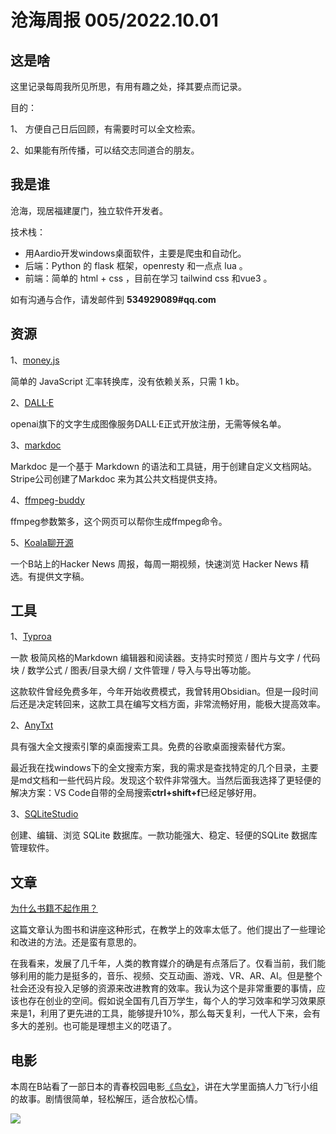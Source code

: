 # 沧海周报 005/2022.10.01



## 这是啥

这里记录每周我所见所思，有用有趣之处，择其要点而记录。

目的：

1、 方便自己日后回顾，有需要时可以全文检索。

2、如果能有所传播，可以结交志同道合的朋友。



## 我是谁

沧海，现居福建厦门，独立软件开发者。

技术栈：

- 用Aardio开发windows桌面软件，主要是爬虫和自动化。
- 后端：Python 的 flask 框架，openresty 和一点点 lua 。
- 前端：简单的 html + css ，目前在学习 tailwind css 和vue3 。

如有沟通与合作，请发邮件到 **534929089#qq.com**



## 资源

1、[money.js](https://openexchangerates.github.io/money.js/ )

简单的 JavaScript 汇率转换库，没有依赖关系，只需 1 kb。



2、[DALL·E ](https://openai.com/blog/dall-e-now-available-without-waitlist/ )

openai旗下的文字生成图像服务DALL·E正式开放注册，无需等候名单。 



3、[markdoc](https://markdoc.dev/)

Markdoc 是一个基于 Markdown 的语法和工具链，用于创建自定义文档网站。Stripe公司创建了Markdoc 来为其公共文档提供支持。



4、[ffmpeg-buddy](https://evanhahn.github.io/ffmpeg-buddy/)

ffmpeg参数繁多，这个网页可以帮你生成ffmpeg命令。



5、[Koala聊开源](https://space.bilibili.com/489667127/video)

一个B站上的Hacker News 周报，每周一期视频，快速浏览 Hacker News 精选。有提供文字稿。



## 工具

1、[Typroa](https://typora.io/)

一款 极简风格的Markdown 编辑器和阅读器。支持实时预览 / 图片与文字 / 代码块 / 数学公式 / 图表/目录大纲 / 文件管理 / 导入与导出等功能。

这款软件曾经免费多年，今年开始收费模式，我曾转用Obsidian。但是一段时间后还是决定转回来，这款工具在编写文档方面，非常流畅好用，能极大提高效率。



2、[AnyTxt](https://anytxt.net/)

具有强大全文搜索引擎的桌面搜索工具。免费的谷歌桌面搜索替代方案。

最近我在找windows下的全文搜索方案，我的需求是查找特定的几个目录，主要是md文档和一些代码片段。发现这个软件非常强大。当然后面我选择了更轻便的解决方案：VS Code自带的全局搜索**ctrl+shift+f**已经足够好用。



3、[SQLiteStudio](https://www.sqlitestudio.pl/)

创建、编辑、浏览 SQLite 数据库。一款功能强大、稳定、轻便的SQLite 数据库管理软件。



## 文章

[为什么书籍不起作用？](https://andymatuschak.org/books/)

这篇文章认为图书和讲座这种形式，在教学上的效率太低了。他们提出了一些理论和改进的方法。还是蛮有意思的。

在我看来，发展了几千年，人类的教育媒介的确是有点落后了。仅看当前，我们能够利用的能力是挺多的，音乐、视频、交互动画、游戏、VR、AR、AI。但是整个社会还没有投入足够的资源来改进教育的效率。我认为这个是非常重要的事情，应该也存在创业的空间。假如说全国有几百万学生，每个人的学习效率和学习效果原来是1，利用了更先进的工具，能够提升10%，那么每天复利，一代人下来，会有多大的差别。也可能是理想主义的呓语了。



## 电影

本周在B站看了一部日本的青春校园电影[《鸟女》](https://movie.douban.com/subject/26808248/)，讲在大学里面搞人力飞行小组的故事。剧情很简单，轻松解压，适合放松心情。

![](https://img2.doubanio.com/view/photo/l/public/p2464852652.webp)









